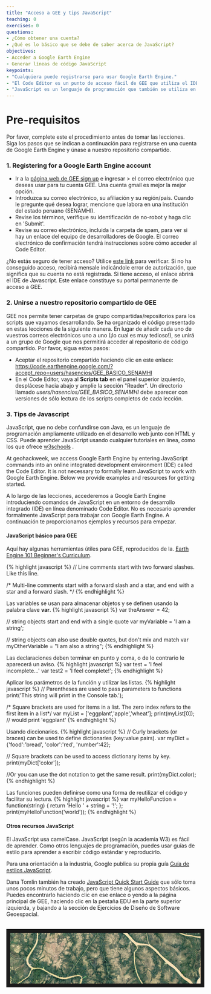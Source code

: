 ```yaml
---
title: "Acceso a GEE y tips JavaScript"
teaching: 0
exercises: 0
questions:
- ¿Cómo obtener una cuenta?
- ¿Qué es lo básico que se debe de saber acerca de JavaScript?
objectives:
- Acceder a Google Earth Engine
- Generar líneas de código JavaScript
keypoints:
- "Cualquiera puede registrarse para usar Google Earth Engine."
- "El Code Editor es un punto de acceso fácil de GEE que utiliza el IDE de JavaScript."
- "JavaScript es un lenguaje de programación que también se utiliza en desarrollo web."
---
```

# Pre-requisitos

Por favor, complete este el procedimiento antes de tomar las lecciones. Siga los pasos que se indican a continuación para registrarse en una cuenta de Google Earth Engine y únase a nuestro repositorio compartido.

### 1. Registering for a Google Earth Engine account

  - Ir a la [página web de GEE sign up](https://signup.earthengine.google.com/#!/) e ingresar > el correo electrónico que deseas usar para tu cuenta GEE. Una cuenta gmail es mejor la mejor opción.
  - Introduzca su correo electrónico, su afiliación y su región/país. Cuando le pregunte qué desea lograr, mencione que labora en una institución del estado peruano (SENAMHI).
  - Revise los términos, verifique su identificación de no-robot y haga clic en 'Submit'.
  - Revise su correo electrónico, incluida la carpeta de spam, para ver si hay un enlace del equipo de desarrolladores de Google. El correo electrónico de confirmación tendrá instrucciones sobre cómo acceder al Code Editor.

¿No estás seguro de tener acceso? Utilice [este link](https://code.earthengine.google.com/) para verificar. Si no ha conseguido acceso, recibirá mensale indicándole error de autorización, que significa que su cuenta no está registrada. Si tiene acceso, el enlace abrirá el IDE de Javascript. Este enlace constituye su portal permanente de acceso a GEE.

### 2. Unirse a nuestro repositorio compartido de GEE

GEE nos permite tener carpetas de grupo compartidas/repositorios para los scripts que vayamos desarrollando. Se ha organizado el código presentado en estas lecciones de la siguiente manera. En lugar de añadir cada uno de vuestros correos electrónicos uno a uno (¡lo cual es muy tedioso!), se unirá a un grupo de Google que nos permitirá acceder al repositorio de código compartido. Por favor, sigua estos pasos:

<!-- 
  - Únase al grupo de Google Earth Engine SENAMHI haciendo clic en este enlace. <a href="https://goo.gl/JsnWZH" target="_blank">https://goo.gl/JsnWZH</a> . No se preocupe por los permisos de publicación.
 -->
  - Aceptar el repositorio compartido haciendo clic en este enlace:
  <a href="https://code.earthengine.google.com/?accept_repo=users/hasencios/GEE_BASICO_SENAMHI
" target="_blank">https://code.earthengine.google.com/?accept_repo=users/hasencios/GEE_BASICO_SENAMHI</a>
  - En el Code Editor, vaya al **Scripts tab** en el panel superior izquierdo, desplácese hacia abajo y amplíe la sección "Reader". Un directorio llamado *users/hasencios/GEE_BASICO_SENAMHI* debe aparecer con versiones de sólo lectura de los scripts completos de cada lección.


### 3. Tips de Javascript 

JavaScript, que no debe confundirse con Java, es un lenguaje de programación ampliamente utilizado en el desarrollo web junto con HTML y CSS. Puede aprender JavaScript usando cualquier tutoriales en línea, como los que ofrece <a href="https://www.w3schools.com/js/" target="_blank">w3schools</a> .


At geohackweek, we access Google Earth Engine by entering JavaScript commands into an online integrated development environment (IDE) called the Code Editor. It is not necessary to formally learn JavaScript to work with Google Earth Engine. Below we provide examples and resources for getting started.  

A lo largo de las lecciones, accederemos a Google Earth Engine introduciendo comandos de JavaScript en un entorno de desarrollo integrado (IDE) en línea denominado Code Editor. No es necesario aprender formalmente JavaScript para trabajar con Google Earth Engine. A continuación te proporcionamos ejemplos y recursos para empezar.  

#### JavaScript básico para GEE
 Aquí hay algunas herramientas útiles para GEE, reproducidos de la. <a href="https://docs.google.com/document/d/1ZxRKMie8dfTvBmUNOO0TFMkd7ELGWf3WjX0JvESZdOE/edit" target="_blank">Earth Engine 101 Beginner's Curriculum</a>.



{% highlight javascript %}
// Line comments start with two forward slashes. Like this line.

/* Multi-line comments start with a forward slash and a star,
and end with a star and a forward slash. */
{% endhighlight %}

Las variables se usan para almacenar objetos y se definen usando la palabra clave **var**.
{% highlight javascript %}
var theAnswer = 42;

// string objects start and end with a single quote
var myVariable = 'I am a string';

// string objects can also use double quotes, but don't mix and match
var myOtherVariable = "I am also a string";
{% endhighlight %}

Las declaraciones deben terminar en punto y coma, o de lo contrario le aparecerá un aviso.
{% highlight javascript %}
var test = 'I feel incomplete...'
var test2 = 'I feel complete!';
{% endhighlight %}

Aplicar los parámetros de la función y utilizar las listas.
{% highlight javascript %}
// Parentheses are used to pass parameters to functions
print('This string will print in the Console tab.');

/* Square brackets are used for items in a list.
The zero index refers to the first item in a list*/
var myList = ['eggplant','apple','wheat'];
print(myList[0]); // would print 'eggplant'
{% endhighlight %}

Usando diccionarios.
{% highlight javascript %}
// Curly brackets (or braces) can be used to define dictionaries (key:value pairs).
var myDict = {'food':'bread', 'color':'red', 'number':42};

// Square brackets can be used to access dictionary items by key.
print(myDict['color']);

//Or you can use the dot notation to get the same result.
print(myDict.color);
{% endhighlight %}

Las funciones pueden definirse como una forma de reutilizar el código y facilitar su lectura.
{% highlight javascript %}
var myHelloFunction = function(string) {
  return 'Hello ' + string + '!';
};
print(myHelloFunction('world'));
{% endhighlight %}


#### Otros recursos JavaScript
El JavaScript usa camelCase. JavaScript (según la academia W3) es fácil de aprender. Como otros lenguajes de programación, puedes usar guías de estilo para aprender a escribir código estándar y reproducirlo.

Para una orientación a la industria, Google publica su propia guía <a href="http://google.github.io/styleguide/jsguide.html" target="_blank">Guía de estilos JavaScript</a>.

Dana Tomlin también ha creado <a href="https://drive.google.com/file/d/0B3H1GYZLzLKCckwwVjZfVmdPNDA/view)" target="_blank">JavaScript Quick Start Guide</a> que sólo toma unos pocos minutos de trabajo, pero que tiene algunos aspectos básicos. Puedes encontrarlo haciendo clic en ese enlace o yendo a la página principal de GEE, haciendo clic en la pestaña EDU en la parte superior izquierda, y bajando a la sección de Ejercicios de Diseño de Software Geoespacial.


<br>
<img src="../fig/00_spaceland.png" border = "10">
<br><br>
